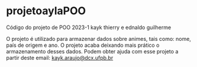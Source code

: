 # projetoaylaPOO
Código do projeto de POO 2023-1 kayk thierry e ednaldo guilherme


O projeto é utilizado para armazenar dados sobre animes, tais como: nome, país de origem e ano.
O projeto acaba deixando mais prático o armazenamento desses dados.
Podem obter ajuda com esse projeto a partir deste email: kayk.araujo@dcx.ufpb.br
